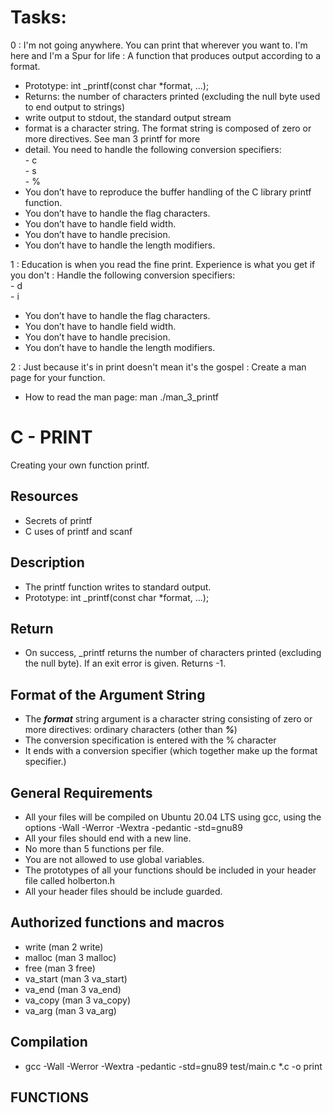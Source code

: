 # Tasks: 
0 : I'm not going anywhere. You can print that wherever you want to. I'm here and I'm a Spur for life : A function that produces output according to a format.
* Prototype: int _printf(const char *format, ...);
* Returns: the number of characters printed (excluding the null byte used to end output to strings)
* write output to stdout, the standard output stream
* format is a character string. The format string is composed of zero or more directives. See man 3 printf for more
* detail. You need to handle the following conversion specifiers:  
        - c  
        - s  
        - %  
* You don’t have to reproduce the buffer handling of the C library printf function.
* You don’t have to handle the flag characters.
* You don’t have to handle field width.
* You don’t have to handle precision.
* You don’t have to handle the length modifiers.

1 : Education is when you read the fine print. Experience is what you get if you don't : Handle the following conversion specifiers:  
         - d  
         - i  
 * You don’t have to handle the flag characters.
 * You don’t have to handle field width.
 * You don’t have to handle precision.
 * You don’t have to handle the length modifiers.

2 : Just because it's in print doesn't mean it's the gospel : Create a man page for your function.
* How to read the man page: man ./man_3_printf

# C - PRINT

Creating your own function printf.

## Resources
  * Secrets of printf
  * C uses of printf and scanf

## Description
  * The printf function writes to standard output.
  * Prototype: int _printf(const char *format, ...);

## Return
  * On success, _printf returns the number of characters printed (excluding the null byte). If an exit error is given.
Returns -1.

## Format of the Argument String
 * The ***format*** string argument is a character string consisting of zero or more directives: ordinary characters (other than ***%***)
 * The conversion specification is entered with the % character
 * It ends with a conversion specifier (which together make up the format specifier.)

## General Requirements
* All your files will be compiled on Ubuntu 20.04 LTS using gcc, using the options -Wall -Werror -Wextra -pedantic -std=gnu89
* All your files should end with a new line.
* No more than 5 functions per file.
* You are not allowed to use global variables.
* The prototypes of all your functions should be included in your header file called holberton.h
* All your header files should be include guarded.

## Authorized functions and macros
* write (man 2 write)
* malloc (man 3 malloc)
* free (man 3 free)
* va_start (man 3 va_start)
* va_end (man 3 va_end)
* va_copy (man 3 va_copy)
* va_arg (man 3 va_arg)

## Compilation
* gcc -Wall -Werror -Wextra -pedantic -std=gnu89 test/main.c *.c -o print

## FUNCTIONS

